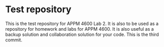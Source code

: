 # Test repository

This is the test repository for APPM 4600 Lab 2.
It is also to be used as a repository for homework and labs for APPM 4600.
It is also useful as a backup solution and collaboration solution for your code. This is the third commit.